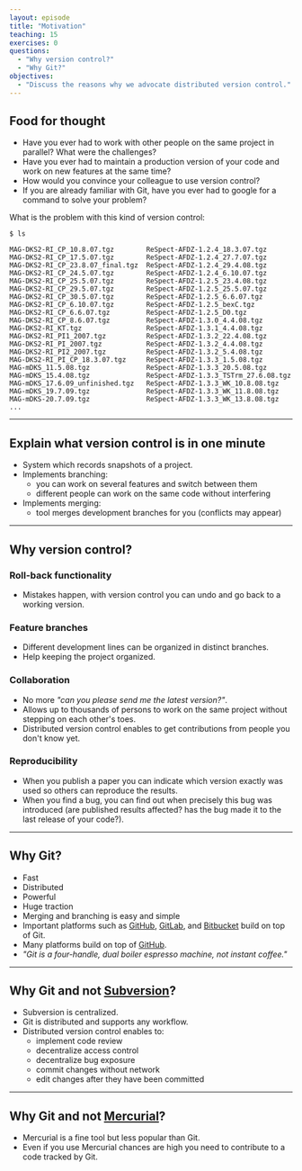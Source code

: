 ```yaml
---
layout: episode
title: "Motivation"
teaching: 15
exercises: 0
questions:
  - "Why version control?"
  - "Why Git?"
objectives:
  - "Discuss the reasons why we advocate distributed version control."
---
```


## Food for thought

- Have you ever had to work with other people on the same project in parallel? What were the challenges?
- Have you ever had to maintain a production version of your code and work on
  new features at the same time?
- How would you convince your colleague to use version control?
- If you are already familiar with Git, have you ever had to google for
  a command to solve your problem?

What is the problem with this kind of version control:

```shell
$ ls

MAG-DKS2-RI_CP_10.8.07.tgz        ReSpect-AFDZ-1.2.4_18.3.07.tgz
MAG-DKS2-RI_CP_17.5.07.tgz        ReSpect-AFDZ-1.2.4_27.7.07.tgz
MAG-DKS2-RI_CP_23.8.07_final.tgz  ReSpect-AFDZ-1.2.4_29.4.08.tgz
MAG-DKS2-RI_CP_24.5.07.tgz        ReSpect-AFDZ-1.2.4_6.10.07.tgz
MAG-DKS2-RI_CP_25.5.07.tgz        ReSpect-AFDZ-1.2.5_23.4.08.tgz
MAG-DKS2-RI_CP_29.5.07.tgz        ReSpect-AFDZ-1.2.5_25.5.07.tgz
MAG-DKS2-RI_CP_30.5.07.tgz        ReSpect-AFDZ-1.2.5_6.6.07.tgz
MAG-DKS2-RI_CP_6.10.07.tgz        ReSpect-AFDZ-1.2.5_bexC.tgz
MAG-DKS2-RI_CP_6.6.07.tgz         ReSpect-AFDZ-1.2.5_D0.tgz
MAG-DKS2-RI_CP_8.6.07.tgz         ReSpect-AFDZ-1.3.0_4.4.08.tgz
MAG-DKS2-RI_KT.tgz                ReSpect-AFDZ-1.3.1_4.4.08.tgz
MAG-DKS2-RI_PI1_2007.tgz          ReSpect-AFDZ-1.3.2_22.4.08.tgz
MAG-DKS2-RI_PI_2007.tgz           ReSpect-AFDZ-1.3.2_4.4.08.tgz
MAG-DKS2-RI_PI2_2007.tgz          ReSpect-AFDZ-1.3.2_5.4.08.tgz
MAG-DKS2-RI_PI_CP_18.3.07.tgz     ReSpect-AFDZ-1.3.3_1.5.08.tgz
MAG-mDKS_11.5.08.tgz              ReSpect-AFDZ-1.3.3_20.5.08.tgz
MAG-mDKS_15.4.08.tgz              ReSpect-AFDZ-1.3.3_TSTrm_27.6.08.tgz
MAG-mDKS_17.6.09_unfinished.tgz   ReSpect-AFDZ-1.3.3_WK_10.8.08.tgz
MAG-mDKS_19.7.09.tgz              ReSpect-AFDZ-1.3.3_WK_11.8.08.tgz
MAG-mDKS-20.7.09.tgz              ReSpect-AFDZ-1.3.3_WK_13.8.08.tgz
...
```

---

## Explain what version control is in one minute

- System which records snapshots of a project.
- Implements branching:
  - you can work on several features and switch between them
  - different people can work on the same code without interfering
- Implements merging:
  - tool merges development branches for you (conflicts may appear)

---

## Why version control?

### Roll-back functionality

- Mistakes happen, with version control you can undo and go back to a working version.


### Feature branches

- Different development lines can be organized in distinct branches.
- Help keeping the project organized.


### Collaboration

- No more *"can you please send me the latest version?"*.
- Allows up to thousands of persons to work on the same project without stepping on each other's toes.
- Distributed version control enables to get contributions from people you don't know yet.


### Reproducibility

- When you publish a paper you can indicate which version exactly was used so
  others can reproduce the results.
- When you find a bug, you can find out when precisely this bug was introduced
  (are published results affected? has the bug made it to the last release of your code?).


---

## Why Git?

- Fast
- Distributed
- Powerful
- Huge traction
- Merging and branching is easy and simple
- Important platforms such as [GitHub](https://github.com), [GitLab](https://gitlab.com), and [Bitbucket](https://bitbucket.org) build on top of Git.
- Many platforms build on top of [GitHub](https://github.com).
- *"Git is a four-handle, dual boiler espresso machine, not instant coffee."*

---

## Why Git and not [Subversion](https://subversion.apache.org)?

- Subversion is centralized.
- Git is distributed and supports any workflow.
- Distributed version control enables to:
    - implement code review
    - decentralize access control
    - decentralize bug exposure
    - commit changes without network
    - edit changes after they have been committed

---

## Why Git and not [Mercurial](https://www.mercurial-scm.org)?

- Mercurial is a fine tool but less popular than Git.
- Even if you use Mercurial chances are high you need to contribute to a code tracked by Git.
